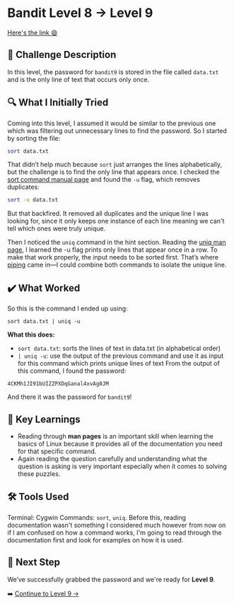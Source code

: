 # Bandit Level 8 → Level 9
[Here's the link 😄](https://overthewire.org/wargames/bandit/bandit9.html)
## 📝 Challenge Description 
In this level, the password for `bandit9` is stored in the file called `data.txt` and is the only line of text that occurs only once. 







## 🔍 What I Initially Tried 
Coming into this level, I assumed it would be similar to the previous one which was filtering out unnecessary lines to find the password. So I started by sorting the file:
```bash
sort data.txt
```
That didn’t help much because `sort` just arranges the lines alphabetically, but the challenge is to find the only line that appears once. I checked the [sort command manual page](https://man7.org/linux/man-pages/man1/sort.1.html) and found the `-u` flag, which removes duplicates:

```bash
sort -u data.txt
```
But that backfired. It removed all duplicates and the unique line I was looking for, since it only keeps one instance of each line meaning we can't tell which ones were truly unique.

Then I noticed the `uniq` command in the hint section. Reading the [uniq man page](https://man7.org/linux/man-pages/man1/uniq.1.html), I learned the -u flag prints only lines that appear once in a row. To make that work properly, the input needs to be sorted first. That’s where [piping](https://ryanstutorials.net/linuxtutorial/piping.php) came in—I could combine both commands to isolate the unique line.



## ✔️ What Worked
So this is the command I ended up using:
```
sort data.txt | uniq -u
```
**What this does:**
- `sort data.txt`: sorts the lines of text in data.txt (in alphabetical order)
- `| uniq -u`: use the output of the previous command and use it as input for this command which prints unique lines of text
From the output of this command, I found the password:
```
4CKMh1JI91bUIZZPXDqGanal4xvAg0JM
```
And there it was the password for `bandit9`!


## 🧠 Key Learnings
- Reading through **man pages** is an important skill when learning the basics of Linux because it provides all of the documentation you need for that specific command.
- Again reading the question carefully and understanding what the question is asking is very important especially when it comes to solving these puzzles. 


## 🛠️ Tools Used 
Terminal: Cygwin
Commands: `sort`, `uniq`. 
Before this, reading documentation wasn't something I considered much however from now on if I am confused on how a command works, I'm going to read through the documentation first and look for examples on how it is used. 

## 🔐 Next Step
We’ve successfully grabbed the password and we're ready for **Level 9**. 

➡️ [Continue to Level 9 →](https://github.com/aminuzz/Bandit-CTF-Journey/blob/main/level%209%20--%3E%2010.md)

